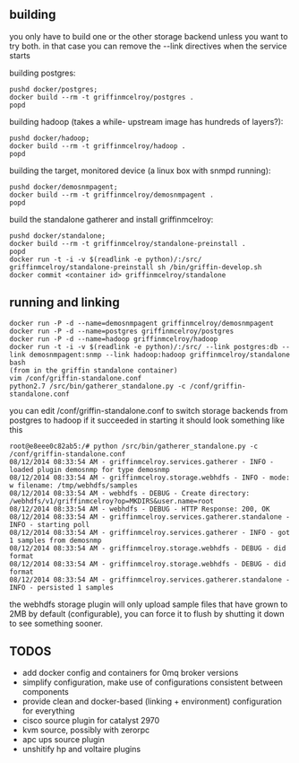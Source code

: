 building
--------
you only have to build one or the other storage backend unless you want to try both.  in that case you can remove the --link directives when the service starts

building postgres:

    pushd docker/postgres;
    docker build --rm -t griffinmcelroy/postgres .
    popd
    
building hadoop (takes a while- upstream image has hundreds of layers?):

    pushd docker/hadoop;
    docker build --rm -t griffinmcelroy/hadoop .
    popd
    
building the target, monitored device (a linux box with snmpd running):

    pushd docker/demosnmpagent;
    docker build --rm -t griffinmcelroy/demosnmpagent .
    popd

build the standalone gatherer and install griffinmcelroy:

    pushd docker/standalone;
    docker build --rm -t griffinmcelroy/standalone-preinstall .
    popd
    docker run -t -i -v $(readlink -e python)/:/src/ griffinmcelroy/standalone-preinstall sh /bin/griffin-develop.sh
    docker commit <container id> griffinmcelroy/standalone
    
running and linking
-------------------

    docker run -P -d --name=demosnmpagent griffinmcelroy/demosnmpagent
    docker run -P -d --name=postgres griffinmcelroy/postgres
    docker run -P -d --name=hadoop griffinmcelroy/hadoop
    docker run -t -i -v $(readlink -e python)/:/src/ --link postgres:db --link demosnmpagent:snmp --link hadoop:hadoop griffinmcelroy/standalone bash
    (from in the griffin standalone container)
    vim /conf/griffin-standalone.conf
    python2.7 /src/bin/gatherer_standalone.py -c /conf/griffin-standalone.conf
    
you can edit /conf/griffin-standalone.conf to switch storage backends from postgres to hadoop
if it succeeded in starting it should look something like this

    root@e8eee0c82ab5:/# python /src/bin/gatherer_standalone.py -c /conf/griffin-standalone.conf 
    08/12/2014 08:33:54 AM - griffinmcelroy.services.gatherer - INFO - loaded plugin demosnmp for type demosnmp
    08/12/2014 08:33:54 AM - griffinmcelroy.storage.webhdfs - INFO - mode: w filename: /tmp/webhdfs/samples
    08/12/2014 08:33:54 AM - webhdfs - DEBUG - Create directory: /webhdfs/v1/griffinmcelroy?op=MKDIRS&user.name=root
    08/12/2014 08:33:54 AM - webhdfs - DEBUG - HTTP Response: 200, OK
    08/12/2014 08:33:54 AM - griffinmcelroy.services.gatherer.standalone - INFO - starting poll
    08/12/2014 08:33:54 AM - griffinmcelroy.services.gatherer - INFO - got 1 samples from demosnmp
    08/12/2014 08:33:54 AM - griffinmcelroy.storage.webhdfs - DEBUG - did format
    08/12/2014 08:33:54 AM - griffinmcelroy.storage.webhdfs - DEBUG - did format
    08/12/2014 08:33:54 AM - griffinmcelroy.services.gatherer.standalone - INFO - persisted 1 samples
 
the webhdfs storage plugin will only upload sample files that have grown to 2MB by default (configurable), you can force it to flush by shutting it down to see something sooner.

TODOS
-----

 * add docker config and containers for 0mq broker versions
 * simplify configuration, make use of configurations consistent between components
 * provide clean and docker-based (linking + environment) configuration for everything
 * cisco source plugin for catalyst 2970 
 * kvm source, possibly with zerorpc
 * apc ups source plugin
 * unshitify hp and voltaire plugins
